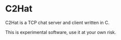 # C2Hat

C2Hat is a TCP chat server and client written in C.

This is experimental software, use it at your own risk.
